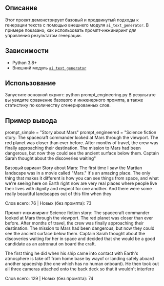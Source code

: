 ## Описание

Этот проект демонстрирует базовый и продвинутый подходы к генерации текста с помощью внешнего модуля `ai_text_generator`. В примере показано, как использовать промпт-инжиниринг для управления результатом генерации.

## Зависимости

- Python 3.8+
- Внешний модуль [`ai_text_generator`]([https://github.com/username/ai_text_generator](https://github.com/TomilovR/proj/tree/main/GenAI-1-01))

## Использование

Запустите основной скрипт: python prompt_engineering.py
В результате вы увидите сравнение базового и инженерного промпта, а также статистику по количеству сгенерированных слов.

## Пример вывода
prompt_simple = "Story about Mars"
prompt_engineered = "Science fiction story: The spacecraft commander looked at Mars through the viewport. The red planet was closer than ever before. After months of travel, the crew was finally approaching their destination. The mission to Mars had been dangerous, but now they could see the ancient surface below them. Captain Sarah thought about the discoveries waiting"

Базовый вариант
Story about Mars:
The first time I saw the Martian landscape was in a movie called "Mars." It's an amazing place. The only thing that makes it different is how you can see things from space, and what we're seeing here on Earth right now are very real places where people live their lives with dignity and respect for one another. And there were some really beautiful landscapes out of this film when they

Слов всего: 76 | Новых (без промпта): 73

Промпт-инжиниринг
Science fiction story: The spacecraft commander looked at Mars through the viewport. The red planet was closer than ever before. After months of travel, the crew was finally approaching their destination. The mission to Mars had been dangerous, but now they could see the ancient surface below them. Captain Sarah thought about the discoveries waiting for her in space and decided that she would be a good candidate as an astronaut on board the craft.

The first thing he did when his ship came into contact with Earth's atmosphere is take off from home base by wayof or landing safely aboard another spaceship (the one which has no human onboard). He then took out all three cameras attached onto the back deck so that it wouldn't interfere

Слов всего: 129 | Новых (без промпта): 74
